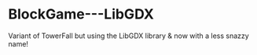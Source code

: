 # BlockGame---LibGDX
Variant of TowerFall but using the LibGDX library &amp; now with a less snazzy name!
